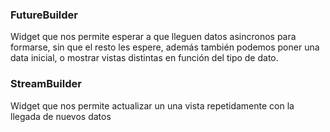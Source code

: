 
### FutureBuilder

Widget que nos permite esperar a que lleguen datos asincronos para formarse, sin que el resto les espere, además también podemos poner una data inicial, o mostrar vistas distintas en función del tipo de dato.

### StreamBuilder

Widget que nos permite actualizar un una vista repetidamente con la llegada de nuevos datos

